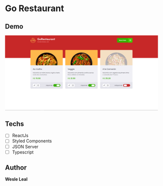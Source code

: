 # Go Restaurant

## Demo
<img src="./public/demo.png" alt="Exemplo">


## Techs 
* [ ] ReactJs
* [ ] Styled Components
* [ ] JSON Server
* [ ] Typescript

## Author

**Wesle Leal**
